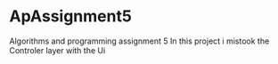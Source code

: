 # ApAssignment5
Algorithms and programming assignment 5
In this project i mistook the Controler layer with the Ui

